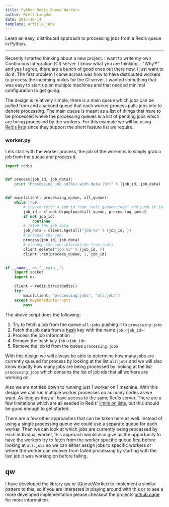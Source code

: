 ```yaml
---
title: Python Redis Queue Workers
author: Brett Langdon
date: 2014-10-14
template: article.jade
---
```


Learn an easy, distributed approach to processing jobs
from a Redis queue in Python.

---

Recently I started thinking about a new project. I want to write my own Continuous Integration (CI)
server. I know what you are thinking... "Why?!" and yes I agree, there are a bunch of good ones out
there now, I just want to do it. The first problem I came across was how to have distributed workers
to process the incoming builds for the CI server. I wanted something that was easy to start up on
multiple machines and that needed minimal configuration to get going.

The design is relatively simple, there is a main queue which jobs can be pulled from and a second queue
that each worker process pulls jobs into to denote processing. The main queue is meant as a list of things that
have to be processed where the processing queues is a list of pending jobs which are being processed by the
workers. For this example we will be using [Redis lists](http://redis.io/commands#list) since they support
the short feature list we require.

### worker.py
Lets start with the worker process, the job of the worker is to simply grab a job from the queue and process it.

```python
import redis


def process(job_id, job_data):
    print "Processing job id(%s) with data (%r)" % (job_id, job_data)


def main(client, processing_queue, all_queue):
    while True:
        # try to fetch a job id from "<all_queue>:jobs" and push it to "<processing_queue>:jobs"
        job_id = client.brpoplpush(all_queue, processing_queue)
        if not job_id:
            continue
        # fetch the job data
        job_data = client.hgetall("job:%s" % (job_id, ))
        # process the job
        process(job_id, job_data)
        # cleanup the job information from redis
        client.delete("job:%s" % (job_id, ))
        client.lrem(process_queue, 1, job_id)


if __name__ == "__main__":
    import socket
    import os

    client = redis.StrictRedis()
    try:
        main(client, "processing:jobs", "all:jobs")
    except KeyboardInterrupt:
        pass
```

The above script does the following:
1. Try to fetch a job from the queue `all:jobs` pushing it to `processing:jobs`
2. Fetch the job data from a [hash](http://redis.io/commands#hash) key with the name `job:<job_id>`
3. Process the job information
4. Remove the hash key `job:<job_id>`
5. Remove the job id from the queue `processing:jobs`

With this design we will always be able to determine how many jobs are currently queued for process
by looking at the list `all:jobs` and we will also know exactly how many jobs are being processed
by looking at the list `processing:jobs` which contains the list of job ids that all workers are
working on.

Also we are not tied down to running just 1 worker on 1 machine. With this design we can run multiple
worker processes on as many nodes as we want. As long as they all have access to the same Redis server.
There are a few limitations which are all seeded in Redis' [limits on lists](http://redis.io/topics/data-types),
but this should be good enough to get started.

There are a few other approaches that can be taken here as well. Instead of using a single processing queue
we could use a separate queue for each worker. Then we can look at which jobs are currently being processed
by each individual worker, this approach would also give us the opportunity to have the workers try to fetch
from the worker specific queue first before looking at `all:jobs` so we can either assign jobs to specific
workers or where the worker can recover from failed processing by starting with the last job it was working
on before failing.

## qw
I have developed the library [qw](https://github.com/brettlangdon/qw) or (QueueWorker) to implement a similar
pattern to this, so if you are interested in playing around with this or to see a more developed implementation
please checkout the projects [github page](https://github.com/brettlangdon/qw) for more information.
